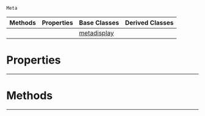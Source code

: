 `Meta`

|Methods|Properties|Base Classes|Derived Classes|
|---|---|---|---|
| | |[metadisplay](https://github.com/zeroengineteam/ZeroDocs/code_reference/class_reference/metadisplay.markdown)| |


 #  Properties


---  
 #  Methods


---  
 

 
